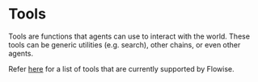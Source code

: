 # Tools

Tools are functions that agents can use to interact with the world. These tools can be generic utilities (e.g. search), other chains, or even other agents.

Refer [here](https://github.com/FlowiseAI/Flowise/tree/main/packages/components/nodes/tools) for a list of tools that are currently supported by Flowise.
